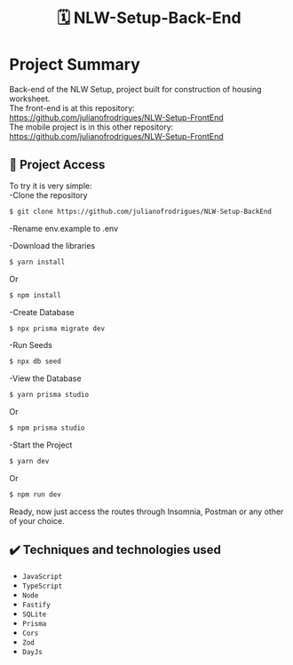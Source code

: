 <h1 align="center"> 🗓 NLW-Setup-Back-End </h1>

# Project Summary

Back-end of the NLW Setup, project built for construction of housing worksheet.<br>
The front-end is at this repository: https://github.com/julianofrodrigues/NLW-Setup-FrontEnd <br>
The mobile project is in this other repository: https://github.com/julianofrodrigues/NLW-Setup-FrontEnd

## 📁 Project Access
To try it is very simple:<br>
-Clone the repository
```bash
$ git clone https://github.com/julianofrodrigues/NLW-Setup-BackEnd
```
-Rename env.example to .env <br>

-Download the libraries
```bash
$ yarn install
```
Or
```bash
$ npm install
```
-Create Database
```bash
$ npx prisma migrate dev
```
-Run Seeds
```bash
$ npx db seed
```
-View the Database
```bash
$ yarn prisma studio
```
Or
```bash
$ npm prisma studio
```
-Start the Project
```bash
$ yarn dev
```
Or
```bash
$ npm run dev
```
Ready, now just access the routes through Insomnia, Postman or any other of your choice.
## ✔️ Techniques and technologies used
- ``JavaScript``
- ``TypeScript``
- ``Node``
- ``Fastify``
- ``SQLite``
- ``Prisma``
- ``Cors``
- ``Zod``
- ``DayJs``





